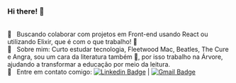 ### Hi there! 🤟

 <br/> :purple_heart: &nbsp; Buscando colaborar com projetos em Front-end usando React ou utilizando Elixir, que é com o que trabalho! :purple_heart:
 <br/> 💬  &nbsp; Sobre mim: Curto estudar tecnologia, Fleetwood Mac, Beatles, The Cure e Angra, sou um cara da literatura também 📖, por isso trabalho na Árvore, ajudando a transformar a educação por meio da leitura.
 <br/> :email: &nbsp; Entre em contato comigo: [![Linkedin Badge](https://img.shields.io/badge/-JohnnyCarvalho-blue?style=flat-square&logo=Linkedin&logoColor=white&link=https://www.linkedin.com/in/johnny-carvalho-1256531a8/)](https://www.linkedin.com/in/johnny-carvalho-1256531a8/) 
| 
[![Gmail Badge](https://img.shields.io/badge/-johnnypcarvalho@gmail.com-c14438?style=flat-square&logo=Gmail&logoColor=white&link=mailto:johnnypcarvalho@gmail.com)](mailto:johnnypcarvalho@gmail.com)
